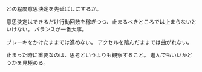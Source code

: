 どの程度意思決定を先延ばしにするか。

意思決定はできるだけ行動回数を稼ぎつつ、止まるべきところでは止まらないといけない。
バランスが一番大事。

ブレーキをかけたままでは進めない。
アクセルを踏んだままでは曲がれない。

止まった時に重要なのは、思考というよりも観察すること。
進んでもいいかどうかを見極める。
